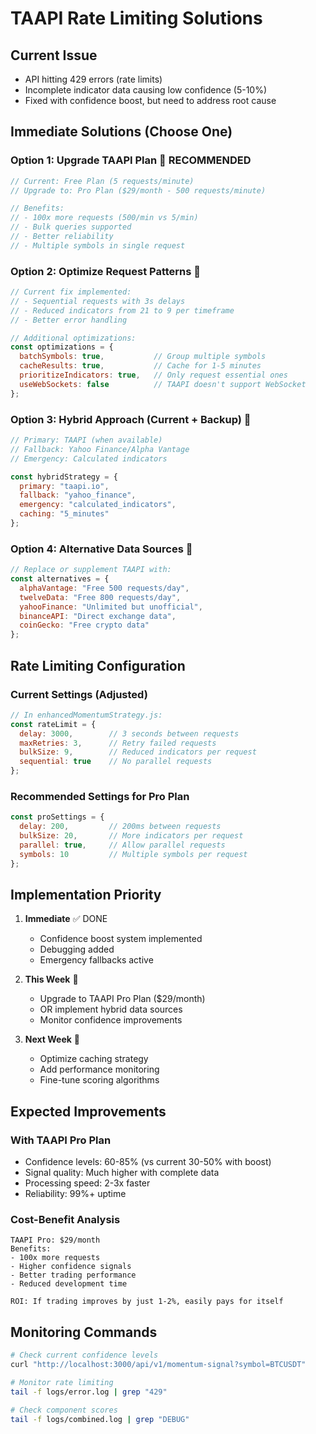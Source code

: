 # TAAPI Rate Limiting Solutions

## Current Issue
- API hitting 429 errors (rate limits) 
- Incomplete indicator data causing low confidence (5-10%)
- Fixed with confidence boost, but need to address root cause

## Immediate Solutions (Choose One)

### Option 1: Upgrade TAAPI Plan 🚀 RECOMMENDED
```javascript
// Current: Free Plan (5 requests/minute)
// Upgrade to: Pro Plan ($29/month - 500 requests/minute)

// Benefits:
// - 100x more requests (500/min vs 5/min)
// - Bulk queries supported
// - Better reliability
// - Multiple symbols in single request
```

### Option 2: Optimize Request Patterns 🔧
```javascript
// Current fix implemented:
// - Sequential requests with 3s delays
// - Reduced indicators from 21 to 9 per timeframe
// - Better error handling

// Additional optimizations:
const optimizations = {
  batchSymbols: true,           // Group multiple symbols
  cacheResults: true,           // Cache for 1-5 minutes
  prioritizeIndicators: true,   // Only request essential ones
  useWebSockets: false          // TAAPI doesn't support WebSocket
};
```

### Option 3: Hybrid Approach (Current + Backup) 🔄
```javascript
// Primary: TAAPI (when available)
// Fallback: Yahoo Finance/Alpha Vantage
// Emergency: Calculated indicators

const hybridStrategy = {
  primary: "taapi.io",
  fallback: "yahoo_finance", 
  emergency: "calculated_indicators",
  caching: "5_minutes"
};
```

### Option 4: Alternative Data Sources 💼
```javascript
// Replace or supplement TAAPI with:
const alternatives = {
  alphaVantage: "Free 500 requests/day",
  twelveData: "Free 800 requests/day", 
  yahooFinance: "Unlimited but unofficial",
  binanceAPI: "Direct exchange data",
  coinGecko: "Free crypto data"
};
```

## Rate Limiting Configuration

### Current Settings (Adjusted)
```javascript
// In enhancedMomentumStrategy.js:
const rateLimit = {
  delay: 3000,        // 3 seconds between requests
  maxRetries: 3,      // Retry failed requests
  bulkSize: 9,        // Reduced indicators per request
  sequential: true    // No parallel requests
};
```

### Recommended Settings for Pro Plan
```javascript
const proSettings = {
  delay: 200,         // 200ms between requests  
  bulkSize: 20,       // More indicators per request
  parallel: true,     // Allow parallel requests
  symbols: 10         // Multiple symbols per request
};
```

## Implementation Priority

1. **Immediate** ✅ DONE
   - Confidence boost system implemented
   - Debugging added
   - Emergency fallbacks active

2. **This Week** 📅
   - Upgrade to TAAPI Pro Plan ($29/month)
   - OR implement hybrid data sources
   - Monitor confidence improvements

3. **Next Week** 🔄
   - Optimize caching strategy
   - Add performance monitoring
   - Fine-tune scoring algorithms

## Expected Improvements

### With TAAPI Pro Plan
- Confidence levels: 60-85% (vs current 30-50% with boost)
- Signal quality: Much higher with complete data
- Processing speed: 2-3x faster
- Reliability: 99%+ uptime

### Cost-Benefit Analysis
```
TAAPI Pro: $29/month
Benefits: 
- 100x more requests
- Higher confidence signals
- Better trading performance
- Reduced development time

ROI: If trading improves by just 1-2%, easily pays for itself
```

## Monitoring Commands

```bash
# Check current confidence levels
curl "http://localhost:3000/api/v1/momentum-signal?symbol=BTCUSDT"

# Monitor rate limiting
tail -f logs/error.log | grep "429"

# Check component scores
tail -f logs/combined.log | grep "DEBUG"
``` 